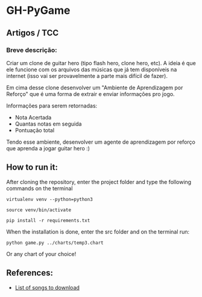 # GH-PyGame
## Artigos / TCC
### Breve descrição:

Criar um clone de guitar hero (tipo flash hero, clone hero, etc). A ideia é que ele funcione com os arquivos das músicas que já tem disponíveis na internet (isso vai ser provavelmente a parte mais difícil de fazer). 

Em cima desse clone desenvolver um "Ambiente de Aprendizagem por Reforço" que é uma forma de extrair e enviar informações pro jogo.

Informações para serem retornadas:


+ Nota Acertada
+ Quantas notas em seguida
+ Pontuação total

Tendo esse ambiente, desenvolver um agente de aprendizagem por reforço que aprenda a jogar guitar hero :)


## How to run it:
After cloning the repository, enter the project folder and type the following commands on the terminal
```
virtualenv venv --python=python3

source venv/bin/activate

pip install -r requirements.txt
```

When the installation is done, enter the src folder and on the terminal run:
```
python game.py ../charts/temp3.chart
```
Or any chart of your choice!

## References:
- [List of songs to download](https://docs.google.com/spreadsheets/d/13B823ukxdVMocowo1s5XnT3tzciOfruhUVePENKc01o/htmlview?usp=drive_web)
